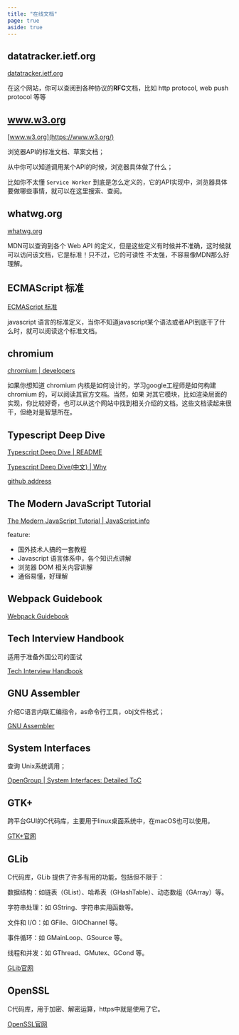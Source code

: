 ```yaml
---
title: "在线文档"
page: true
aside: true
---
```


## datatracker.ietf.org
[datatracker.ietf.org](https://datatracker.ietf.org/doc/html/draft-ietf-webpush-protocol)

在这个网站，你可以查阅到各种协议的**RFC**文档，比如 http protocol, web push protocol 等等

## www.w3.org
[www.w3.org](https://www.w3.org/)

浏览器API的标准文档、草案文档；

从中你可以知道调用某个API的时候，浏览器具体做了什么；

比如你不太懂 `Service Worker` 到底是怎么定义的，它的API实现中，浏览器具体要做哪些事情，就可以在这里搜索、查阅。

## whatwg.org
[whatwg.org](https://whatwg.org/)

MDN可以查询到各个 Web API 的定义，但是这些定义有时候并不准确，这时候就可以访问该文档，它是标准！只不过，它的可读性
不太强，不容易像MDN那么好理解。

## ECMAScript 标准
[ECMAScript 标准](https://tc39.es/ecma262/#sec-hostcalljobcallback)

javascript 语言的标准定义，当你不知道javascript某个语法或者API到底干了什么时，就可以阅读这个标准文档。


## chromium
[chromium | developers](https://www.chromium.org/developers/design-documents/multi-process-architecture/)

如果你想知道 chromium 内核是如何设计的，学习google工程师是如何构建 chromium 的，可以阅读其官方文档。当然，如果
对其它模块，比如渲染层面的实现，你比较好奇，也可以从这个网站中找到相关介绍的文档。这些文档读起来很干，但绝对是智慧所在。

## Typescript Deep Dive

[Typescript Deep Dive | README](https://basarat.gitbook.io/typescript/)

[Typescript Deep Dive(中文) | Why](https://jkchao.github.io/typescript-book-chinese/#why)

[github address](https://github.com/basarat/typescript-book/)

## The Modern JavaScript Tutorial

[The Modern JavaScript Tutorial | JavaScript.info](https://javascript.info/)

feature:

- 国外技术人搞的一套教程
- Javascript 语言体系中，各个知识点讲解
- 浏览器 DOM 相关内容讲解
- 通俗易懂，好理解

## Webpack Guidebook

[Webpack Guidebook](https://tsejx.github.io/webpack-guidebook/)

## Tech Interview Handbook

适用于准备外国公司的面试

[Tech Interview Handbook](https://www.techinterviewhandbook.org/software-engineering-interview-guide/)


## GNU Assembler
介绍C语言内联汇编指令，as命令行工具，obj文件格式；

[GNU Assembler](https://sourceware.org/binutils/docs/as/index.html#SEC_Contents)


## System Interfaces
查询 Unix系统调用；

[OpenGroup | System Interfaces: Detailed ToC](https://pubs.opengroup.org/onlinepubs/9699919799/functions/contents.html)


## GTK+
跨平台GUI的C代码库，主要用于linux桌面系统中，在macOS也可以使用。

[GTK+官网](https://docs.gtk.org/gtk3/)

## GLib
C代码库，GLib 提供了许多有用的功能，包括但不限于：

数据结构：如链表（GList）、哈希表（GHashTable）、动态数组（GArray）等。

字符串处理：如 GString、字符串实用函数等。

文件和 I/O：如 GFile、GIOChannel 等。

事件循环：如 GMainLoop、GSource 等。

线程和并发：如 GThread、GMutex、GCond 等。

[GLib官网](https://docs.gtk.org/glib/)

## OpenSSL
C代码库，用于加密、解密运算，https中就是使用了它。

[OpenSSL官网](https://docs.openssl.org/master/)